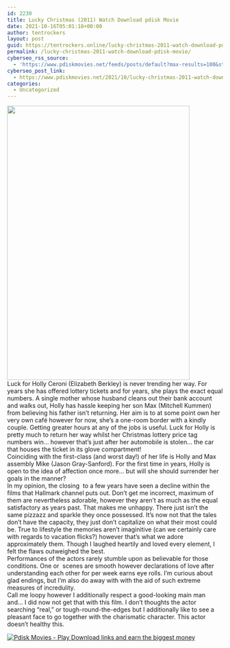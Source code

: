 ```yaml
---
id: 2230
title: Lucky Christmas (2011) Watch Download pdisk Movie
date: 2021-10-16T05:01:18+00:00
author: tentrockers
layout: post
guid: https://tentrockers.online/lucky-christmas-2011-watch-download-pdisk-movie/
permalink: /lucky-christmas-2011-watch-download-pdisk-movie/
cyberseo_rss_source:
  - 'https://www.pdiskmovies.net/feeds/posts/default?max-results=100&start-index=1'
cyberseo_post_link:
  - https://www.pdiskmovies.net/2021/10/lucky-christmas-2011-watch-download.html
categories:
  - Uncategorized
---
```

<div class="separator">
  <a href="https://blogger.googleusercontent.com/img/a/AVvXsEjCkVGwxcQDH9tsx8NJ23f8gRXRTskd72_thd6Zs-gfJeal_enyDhwHKr_HSECYtNSKPxt6U29WKYXaLBkcmOHckbfjS1wiBbe-5SJKHJz8DQU_izkKj_gfk_WbxJDE9JMkEVEBcxt2EKpUiHupktUrjg87BLl6qXpuD1X6AMZQG_FAHrd_RxVt25Dr=s500" imageanchor="1"><img loading="lazy" border="0" data-original-height="500" data-original-width="333" height="640" src="https://blogger.googleusercontent.com/img/a/AVvXsEjCkVGwxcQDH9tsx8NJ23f8gRXRTskd72_thd6Zs-gfJeal_enyDhwHKr_HSECYtNSKPxt6U29WKYXaLBkcmOHckbfjS1wiBbe-5SJKHJz8DQU_izkKj_gfk_WbxJDE9JMkEVEBcxt2EKpUiHupktUrjg87BLl6qXpuD1X6AMZQG_FAHrd_RxVt25Dr=w426-h640" width="426" /></a>
</div>

<div>
  <span>Luck for Holly Ceroni (Elizabeth Berkley) is never trending her way. For years she has offered lottery tickets and for years, she plays the exact equal numbers. A single mother whose husband cleans out their bank account and walks out, Holly has hassle keeping her son Max (Mitchell Kummen) from believing his father isn’t returning. Her aim is to at some point own her very own café however for now, she’s a one-room border with a kindly couple. Getting greater hours at any of the jobs is useful. Luck for Holly is pretty much to return her way whilst her Christmas lottery price tag numbers win… however that’s just after her automobile is stolen… the car that houses the ticket in its glove compartment!</span>
</div>

<div>
  <span>Coinciding with the first-class (and worst day!) of her life is Holly and Max assembly Mike (Jason Gray-Sanford). For the first time in years, Holly is open to the idea of affection once more… but will she should surrender her goals in the manner?&nbsp;&nbsp;</span>
</div>

<div>
  <span>In my opinion, the closing&nbsp; to a few years have seen a decline within the films that Hallmark channel puts out. Don’t get me incorrect, maximum of them are nevertheless adorable, however they aren’t as much as the equal satisfactory as years past. That makes me unhappy. There just isn’t the same pizzazz and sparkle they once possessed. It’s now not that the tales don’t have the capacity, they just don’t capitalize on what their most could be. True to lifestyle the memories aren’t imaginitive (can we certainly care with regards to vacation flicks?) however that’s what we adore approximately them. Though I laughed heartily and loved every element, I felt the flaws outweighed the best.&nbsp;&nbsp;</span>
</div>

<div>
  <span>Performances of the actors rarely stumble upon as believable for those conditions. One or&nbsp; scenes are smooth however declarations of love after understanding each other for per week earns eye rolls. I’m curious about glad endings, but I’m also do away with with the aid of such extreme measures of incredulity.</span>
</div>

<div>
  <span>Call me loopy however I additionally respect a good-looking main man and… I did now not get that with this film. I don’t thoughts the actor searching “real,” or tough-round-the-edges but I additionally like to see a pleasant face to go together with the charismatic character. This actor doesn’t healthy this.</span>
</div>

[![](https://1.bp.blogspot.com/-a93bp85aB6g/YUXjACCiX3I/AAAAAAAAbQE/GHmPI7h0af0tqn6tYzd0cdrDv9Hu9LUSACLcBGAsYHQ/s16000/Play_it_New-removebg-preview.png "Pdisk Movies - Play Download links and earn the biggest money")](https://pdisklink.com/1/bnYybWtsMDAzeW5y?dn=1)